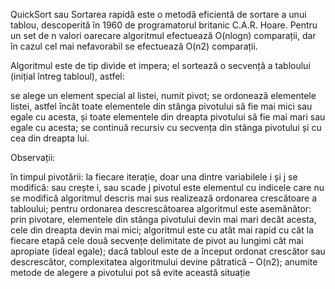 QuickSort sau Sortarea rapidă este o metodă eficientă de sortare a unui tablou, descoperită în 1960 de programatorul britanic C.A.R. Hoare. Pentru un set de n valori oarecare algoritmul efectuează O(nlogn) comparații, dar în cazul cel mai nefavorabil se efectuează O(n2) comparații.

Algoritmul este de tip divide et impera; el sortează o secvență a tabloului (inițial întreg tabloul), astfel:

se alege un element special al listei, numit pivot;
se ordonează elementele listei, astfel încât toate elementele din stânga pivotului să fie mai mici sau egale cu acesta, și toate elementele din dreapta pivotului să fie mai mari sau egale cu acesta;
se continuă recursiv cu secvența din stânga pivotului și cu cea din dreapta lui.


Observații:

în timpul pivotării:
la fiecare iterație, doar una dintre variabilele i și j se modifică: sau crește i, sau scade j
pivotul este elementul cu indicele care nu se modifică
algoritmul descris mai sus realizează ordonarea crescătoare a tabloului; pentru ordonarea descrescătoarea algoritmul este asemănător: prin pivotare, elementele din stânga pivotului devin mai mari decât acesta, cele din dreapta devin mai mici;
algoritmul este cu atât mai rapid cu cât la fiecare etapă cele două secvențe delimitate de pivot au lungimi cât mai apropiate (ideal egale);
dacă tabloul este de a început ordonat crescător sau descrescător, complexitatea algoritmului devine pătratică – O(n2);
anumite metode de alegere a pivotului pot să evite această situație